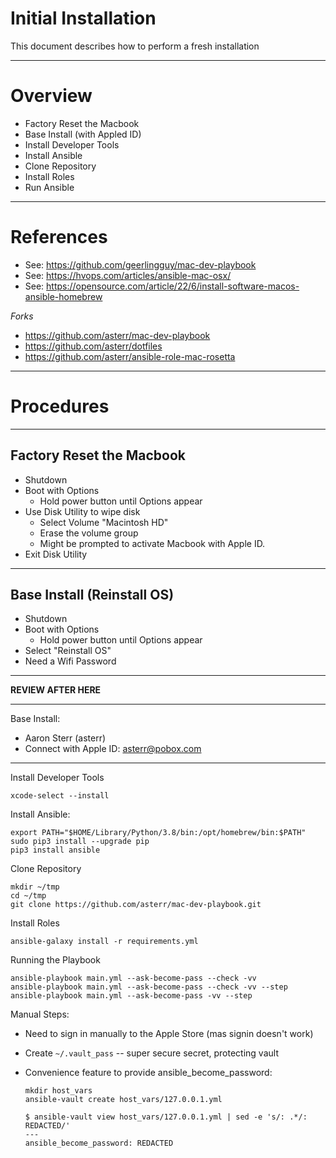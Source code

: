 # Initial Installation

This document describes how to perform a fresh installation

---

# Overview

  * Factory Reset the Macbook
  * Base Install (with Appled ID)
  * Install Developer Tools
  * Install Ansible
  * Clone Repository
  * Install Roles
  * Run Ansible


---

# References

  * See: https://github.com/geerlingguy/mac-dev-playbook
  * See: https://hvops.com/articles/ansible-mac-osx/
  * See: https://opensource.com/article/22/6/install-software-macos-ansible-homebrew

*Forks*

  * https://github.com/asterr/mac-dev-playbook
  * https://github.com/asterr/dotfiles
  * https://github.com/asterr/ansible-role-mac-rosetta

---

# Procedures

---

## Factory Reset the Macbook

  * Shutdown
  * Boot with Options
    * Hold power button until Options appear
  * Use Disk Utility to wipe disk
    * Select Volume "Macintosh HD"
    * Erase the volume group
    * Might be prompted to activate Macbook with Apple ID.
  * Exit Disk Utility

---

## Base Install (Reinstall OS)

  * Shutdown
  * Boot with Options
    * Hold power button until Options appear
  * Select "Reinstall OS"
  * Need a Wifi Password


---

**REVIEW AFTER HERE**



----

Base Install:

- Aaron Sterr (asterr)
- Connect with Apple ID: asterr@pobox.com


----

Install Developer Tools

```
xcode-select --install
```

Install Ansible:

```
export PATH="$HOME/Library/Python/3.8/bin:/opt/homebrew/bin:$PATH"
sudo pip3 install --upgrade pip
pip3 install ansible
```

Clone Repository

```
mkdir ~/tmp
cd ~/tmp
git clone https://github.com/asterr/mac-dev-playbook.git
```

Install Roles

```
ansible-galaxy install -r requirements.yml
```


Running the Playbook

```
ansible-playbook main.yml --ask-become-pass --check -vv
ansible-playbook main.yml --ask-become-pass --check -vv --step
ansible-playbook main.yml --ask-become-pass -vv --step
```



Manual Steps:

- Need to sign in manually to the Apple Store (mas signin doesn't work)
- Create `~/.vault_pass` -- super secure secret, protecting vault
- Convenience feature to provide ansible_become_password:

    ```
    mkdir host_vars
    ansible-vault create host_vars/127.0.0.1.yml
    ```
    ```
    $ ansible-vault view host_vars/127.0.0.1.yml | sed -e 's/: .*/: REDACTED/'
    ---
    ansible_become_password: REDACTED
    ```
    